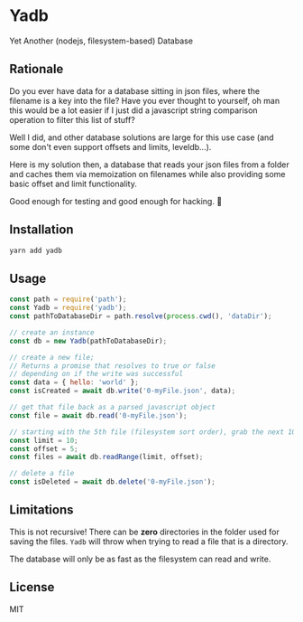 # Yadb

Yet Another (nodejs, filesystem-based) Database

## Rationale

Do you ever have data for a database sitting in json files, where the filename is a key into the file? Have you ever thought to yourself, oh man this would be a lot easier if I just did a javascript string comparison operation to filter this list of stuff?

Well I did, and other database solutions are large for this use case (and some don't even support offsets and limits, leveldb...).

Here is my solution then, a database that reads your json files from a folder and caches them via memoization on filenames while also providing some basic offset and limit functionality.

Good enough for testing and good enough for hacking. 🚀

## Installation

```bash
yarn add yadb
```

## Usage

```javascript
const path = require('path');
const Yadb = require('yadb');
const pathToDatabaseDir = path.resolve(process.cwd(), 'dataDir');

// create an instance
const db = new Yadb(pathToDatabaseDir);

// create a new file;
// Returns a promise that resolves to true or false
// depending on if the write was successful
const data = { hello: 'world' };
const isCreated = await db.write('0-myFile.json', data);

// get that file back as a parsed javascript object
const file = await db.read('0-myFile.json');

// starting with the 5th file (filesystem sort order), grab the next 10 files.
const limit = 10;
const offset = 5;
const files = await db.readRange(limit, offset);

// delete a file
const isDeleted = await db.delete('0-myFile.json');
```

## Limitations

This is not recursive! There can be **zero** directories in the folder used for saving the files. `Yadb` will throw when trying to read a file that is a directory.

The database will only be as fast as the filesystem can read and write.

## License

MIT
